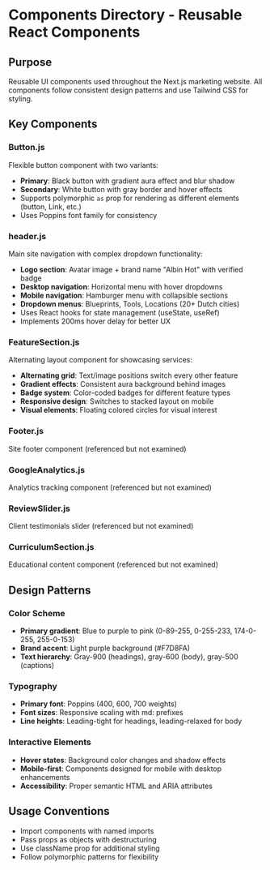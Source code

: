 # Components Directory - Reusable React Components

## Purpose
Reusable UI components used throughout the Next.js marketing website. All components follow consistent design patterns and use Tailwind CSS for styling.

## Key Components

### Button.js
Flexible button component with two variants:
- **Primary**: Black button with gradient aura effect and blur shadow
- **Secondary**: White button with gray border and hover effects
- Supports polymorphic `as` prop for rendering as different elements (button, Link, etc.)
- Uses Poppins font family for consistency

### header.js
Main site navigation with complex dropdown functionality:
- **Logo section**: Avatar image + brand name "Albin Hot" with verified badge
- **Desktop navigation**: Horizontal menu with hover dropdowns
- **Mobile navigation**: Hamburger menu with collapsible sections
- **Dropdown menus**: Blueprints, Tools, Locations (20+ Dutch cities)
- Uses React hooks for state management (useState, useRef)
- Implements 200ms hover delay for better UX

### FeatureSection.js
Alternating layout component for showcasing services:
- **Alternating grid**: Text/image positions switch every other feature
- **Gradient effects**: Consistent aura background behind images
- **Badge system**: Color-coded badges for different feature types
- **Responsive design**: Switches to stacked layout on mobile
- **Visual elements**: Floating colored circles for visual interest

### Footer.js
Site footer component (referenced but not examined)

### GoogleAnalytics.js
Analytics tracking component (referenced but not examined)

### ReviewSlider.js
Client testimonials slider (referenced but not examined)

### CurriculumSection.js
Educational content component (referenced but not examined)

## Design Patterns

### Color Scheme
- **Primary gradient**: Blue to purple to pink (0-89-255, 0-255-233, 174-0-255, 255-0-153)
- **Brand accent**: Light purple background (#F7D8FA)
- **Text hierarchy**: Gray-900 (headings), gray-600 (body), gray-500 (captions)

### Typography
- **Primary font**: Poppins (400, 600, 700 weights)
- **Font sizes**: Responsive scaling with md: prefixes
- **Line heights**: Leading-tight for headings, leading-relaxed for body

### Interactive Elements
- **Hover states**: Background color changes and shadow effects
- **Mobile-first**: Components designed for mobile with desktop enhancements
- **Accessibility**: Proper semantic HTML and ARIA attributes

## Usage Conventions
- Import components with named imports
- Pass props as objects with destructuring
- Use className prop for additional styling
- Follow polymorphic patterns for flexibility